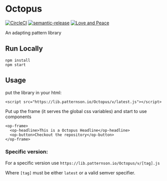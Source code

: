# Octopus

[![CircleCI](https://circleci.com/gh/patternsonio/Octopus/tree/master.svg?style=shield)](https://circleci.com/gh/patternsonio/Octopus/tree/master)
[![semantic-release](https://img.shields.io/badge/%20%20%F0%9F%93%A6%F0%9F%9A%80-semantic--release-e10079.svg)](https://github.com/semantic-release/semantic-release)
[![Love and Peace](http://love-and-peace.github.io/love-and-peace/badges/base/v1.0-small.svg)](https://github.com/love-and-peace/love-and-peace/blob/master/versions/base/v1.0/en.md)

An adapting pattern library

## Run Locally

```
npm install
npm start
```

## Usage

put the library in your html:

`<script src="https://lib.patternson.io/Octopus/v/latest.js"></script>`

Put up the frame (it serves the global css variables) and start to use components

```
<op-frame>
  <op-headline>This is a Octopus Headline</op-headline>
  <op-button>Checkout the repository</op-button>
</op-frame>
```

### Specific version:

For a specific version use `https://lib.patternson.io/Octopus/v/[tag].js`

Where `[tag]` must be either `latest` or a valid semver specifier.
